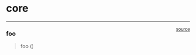# core


<!-- WARNING: THIS FILE WAS AUTOGENERATED! DO NOT EDIT! -->

------------------------------------------------------------------------

<a
href="https://github.com/numb3r33/tiny-tokenizer/blob/main/tiny_tokenizer/core.py#L9"
target="_blank" style="float:right; font-size:smaller">source</a>

### foo

>  foo ()
